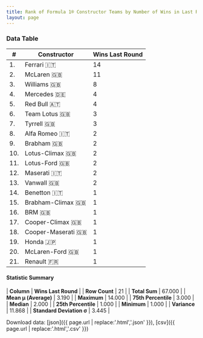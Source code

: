 ```yaml
---
title: Rank of Formula 1® Constructor Teams by Number of Wins in Last Round
layout: page
---
```


<canvas id="chart" width="400" height="180"></canvas>
<script>
var data = {
    "datasets": [
        {
            "backgroundColor": [
                "EB212E",
                "E96E30",
                "EAE4ED",
                "18A19B",
                "121D32",
                "09630C",
                "274B72",
                "B21827",
                "243F73",
                "025839",
                "025839",
                "C0BEC3",
                "336667",
                "73C2FB",
                "243F73",
                "144D44",
                "273027",
                "1A2446",
                "FFFFFF",
                "AAAAAA",
                "FDE139"
            ],
            "borderColor": [
                "16191A",
                "0D1D20",
                "082957",
                "D7D7D5",
                "FDCC2F",
                "444444",
                "444444",
                "444444",
                "444444",
                "444444",
                "444444",
                "444444",
                "444444",
                "444444",
                "444444",
                "444444",
                "444444",
                "444444",
                "444444",
                "444444",
                "424B52"
            ],
            "borderWidth": 1,
            "data": [
                14.0,
                11.0,
                8.0,
                4.0,
                4.0,
                3.0,
                3.0,
                2.0,
                2.0,
                2.0,
                2.0,
                2.0,
                2.0,
                1.0,
                1.0,
                1.0,
                1.0,
                1.0,
                1.0,
                1.0,
                1.0
            ],
            "label": "Wins Last Round"
        }
    ],
    "labels": [
        "Ferrari",
        "McLaren",
        "Williams",
        "Mercedes",
        "Red Bull",
        "Team Lotus",
        "Tyrrell",
        "Alfa Romeo",
        "Brabham",
        "Lotus-Climax",
        "Lotus-Ford",
        "Maserati",
        "Vanwall",
        "Benetton",
        "Brabham-Climax",
        "BRM",
        "Cooper-Climax",
        "Cooper-Maserati",
        "Honda",
        "McLaren-Ford",
        "Renault"
    ]
};
var options = {
  legend: {
    display: false
  },
  scales: {
    xAxes: [{
      ticks: {
        beginAtZero: true,
        maxRotation: 180,
        display: window.innerWidth > 800
      }
    }],
    yAxes: [{
      ticks: {
        beginAtZero: true
      }
    }]
  },
  onResize: function(chart, size) {
    chart.options.scales.xAxes[0].ticks.display = size.width > 800;
  }
};
var chart = new Chart("chart", {
    data: data,
    type: 'bar',
    options: options
});
</script>



### Data Table

| # | Constructor | Wins Last Round |
|--|--|--|
| 1. | Ferrari 🇮🇹 | 14 |
| 2. | McLaren 🇬🇧 | 11 |
| 3. | Williams 🇬🇧 | 8 |
| 4. | Mercedes 🇩🇪 | 4 |
| 5. | Red Bull 🇦🇹 | 4 |
| 6. | Team Lotus 🇬🇧 | 3 |
| 7. | Tyrrell 🇬🇧 | 3 |
| 8. | Alfa Romeo 🇮🇹 | 2 |
| 9. | Brabham 🇬🇧 | 2 |
| 10. | Lotus-Climax 🇬🇧 | 2 |
| 11. | Lotus-Ford 🇬🇧 | 2 |
| 12. | Maserati 🇮🇹 | 2 |
| 13. | Vanwall 🇬🇧 | 2 |
| 14. | Benetton 🇮🇹 | 1 |
| 15. | Brabham-Climax 🇬🇧 | 1 |
| 16. | BRM 🇬🇧 | 1 |
| 17. | Cooper-Climax 🇬🇧 | 1 |
| 18. | Cooper-Maserati 🇬🇧 | 1 |
| 19. | Honda 🇯🇵 | 1 |
| 20. | McLaren-Ford 🇬🇧 | 1 |
| 21. | Renault 🇫🇷 | 1 |

#### Statistic Summary

| **Column** | **Wins Last Round** |
| **Row Count** | 21 |
| **Total Sum** | 67.000 |
| **Mean μ (Average)** | 3.190 |
| **Maximum** | 14.000 |
| **75th Percentile** | 3.000 |
| **Median** | 2.000 |
| **25th Percentile** | 1.000 |
| **Minimum** | 1.000 |
| **Variance** | 11.868 |
| **Standard Deviation σ** | 3.445 |

Download data: [json]({{ page.url | replace:'.html','.json' }}), [csv]({{ page.url | replace:'.html','.csv' }})
